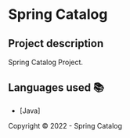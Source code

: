 ﻿<h1>Spring Catalog</h1> 

## Project description

<p align="justify">
    Spring Catalog Project.
</p>

## Languages used :books:

- [Java]

Copyright :copyright: 2022 - Spring Catalog
